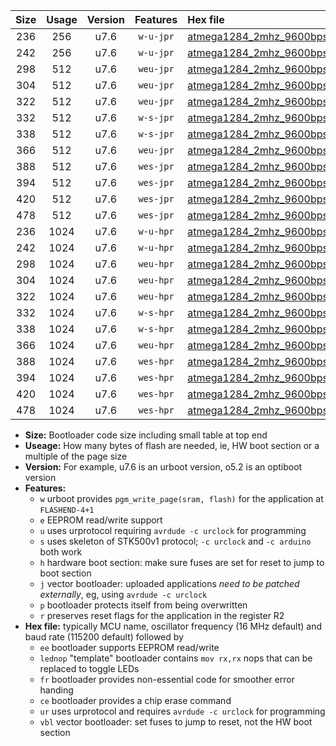 |Size|Usage|Version|Features|Hex file|
|:-:|:-:|:-:|:-:|:--|
|236|256|u7.6|`w-u-jpr`|[atmega1284_2mhz_9600bps_ur_vbl.hex](https://raw.githubusercontent.com/stefanrueger/urboot/main/atmega1284_2mhz_9600bps_ur_vbl.hex)|
|242|256|u7.6|`w-u-jpr`|[atmega1284_2mhz_9600bps_lednop_ur_vbl.hex](https://raw.githubusercontent.com/stefanrueger/urboot/main/atmega1284_2mhz_9600bps_lednop_ur_vbl.hex)|
|298|512|u7.6|`weu-jpr`|[atmega1284_2mhz_9600bps_ee_ur_vbl.hex](https://raw.githubusercontent.com/stefanrueger/urboot/main/atmega1284_2mhz_9600bps_ee_ur_vbl.hex)|
|304|512|u7.6|`weu-jpr`|[atmega1284_2mhz_9600bps_ee_lednop_ur_vbl.hex](https://raw.githubusercontent.com/stefanrueger/urboot/main/atmega1284_2mhz_9600bps_ee_lednop_ur_vbl.hex)|
|322|512|u7.6|`weu-jpr`|[atmega1284_2mhz_9600bps_ee_lednop_fr_ur_vbl.hex](https://raw.githubusercontent.com/stefanrueger/urboot/main/atmega1284_2mhz_9600bps_ee_lednop_fr_ur_vbl.hex)|
|332|512|u7.6|`w-s-jpr`|[atmega1284_2mhz_9600bps_vbl.hex](https://raw.githubusercontent.com/stefanrueger/urboot/main/atmega1284_2mhz_9600bps_vbl.hex)|
|338|512|u7.6|`w-s-jpr`|[atmega1284_2mhz_9600bps_lednop_vbl.hex](https://raw.githubusercontent.com/stefanrueger/urboot/main/atmega1284_2mhz_9600bps_lednop_vbl.hex)|
|366|512|u7.6|`weu-jpr`|[atmega1284_2mhz_9600bps_ee_lednop_fr_ce_ur_vbl.hex](https://raw.githubusercontent.com/stefanrueger/urboot/main/atmega1284_2mhz_9600bps_ee_lednop_fr_ce_ur_vbl.hex)|
|388|512|u7.6|`wes-jpr`|[atmega1284_2mhz_9600bps_ee_vbl.hex](https://raw.githubusercontent.com/stefanrueger/urboot/main/atmega1284_2mhz_9600bps_ee_vbl.hex)|
|394|512|u7.6|`wes-jpr`|[atmega1284_2mhz_9600bps_ee_lednop_vbl.hex](https://raw.githubusercontent.com/stefanrueger/urboot/main/atmega1284_2mhz_9600bps_ee_lednop_vbl.hex)|
|420|512|u7.6|`wes-jpr`|[atmega1284_2mhz_9600bps_ee_lednop_fr_vbl.hex](https://raw.githubusercontent.com/stefanrueger/urboot/main/atmega1284_2mhz_9600bps_ee_lednop_fr_vbl.hex)|
|478|512|u7.6|`wes-jpr`|[atmega1284_2mhz_9600bps_ee_lednop_fr_ce_vbl.hex](https://raw.githubusercontent.com/stefanrueger/urboot/main/atmega1284_2mhz_9600bps_ee_lednop_fr_ce_vbl.hex)|
|236|1024|u7.6|`w-u-hpr`|[atmega1284_2mhz_9600bps_ur.hex](https://raw.githubusercontent.com/stefanrueger/urboot/main/atmega1284_2mhz_9600bps_ur.hex)|
|242|1024|u7.6|`w-u-hpr`|[atmega1284_2mhz_9600bps_lednop_ur.hex](https://raw.githubusercontent.com/stefanrueger/urboot/main/atmega1284_2mhz_9600bps_lednop_ur.hex)|
|298|1024|u7.6|`weu-hpr`|[atmega1284_2mhz_9600bps_ee_ur.hex](https://raw.githubusercontent.com/stefanrueger/urboot/main/atmega1284_2mhz_9600bps_ee_ur.hex)|
|304|1024|u7.6|`weu-hpr`|[atmega1284_2mhz_9600bps_ee_lednop_ur.hex](https://raw.githubusercontent.com/stefanrueger/urboot/main/atmega1284_2mhz_9600bps_ee_lednop_ur.hex)|
|322|1024|u7.6|`weu-hpr`|[atmega1284_2mhz_9600bps_ee_lednop_fr_ur.hex](https://raw.githubusercontent.com/stefanrueger/urboot/main/atmega1284_2mhz_9600bps_ee_lednop_fr_ur.hex)|
|332|1024|u7.6|`w-s-hpr`|[atmega1284_2mhz_9600bps.hex](https://raw.githubusercontent.com/stefanrueger/urboot/main/atmega1284_2mhz_9600bps.hex)|
|338|1024|u7.6|`w-s-hpr`|[atmega1284_2mhz_9600bps_lednop.hex](https://raw.githubusercontent.com/stefanrueger/urboot/main/atmega1284_2mhz_9600bps_lednop.hex)|
|366|1024|u7.6|`weu-hpr`|[atmega1284_2mhz_9600bps_ee_lednop_fr_ce_ur.hex](https://raw.githubusercontent.com/stefanrueger/urboot/main/atmega1284_2mhz_9600bps_ee_lednop_fr_ce_ur.hex)|
|388|1024|u7.6|`wes-hpr`|[atmega1284_2mhz_9600bps_ee.hex](https://raw.githubusercontent.com/stefanrueger/urboot/main/atmega1284_2mhz_9600bps_ee.hex)|
|394|1024|u7.6|`wes-hpr`|[atmega1284_2mhz_9600bps_ee_lednop.hex](https://raw.githubusercontent.com/stefanrueger/urboot/main/atmega1284_2mhz_9600bps_ee_lednop.hex)|
|420|1024|u7.6|`wes-hpr`|[atmega1284_2mhz_9600bps_ee_lednop_fr.hex](https://raw.githubusercontent.com/stefanrueger/urboot/main/atmega1284_2mhz_9600bps_ee_lednop_fr.hex)|
|478|1024|u7.6|`wes-hpr`|[atmega1284_2mhz_9600bps_ee_lednop_fr_ce.hex](https://raw.githubusercontent.com/stefanrueger/urboot/main/atmega1284_2mhz_9600bps_ee_lednop_fr_ce.hex)|

- **Size:** Bootloader code size including small table at top end
- **Useage:** How many bytes of flash are needed, ie, HW boot section or a multiple of the page size
- **Version:** For example, u7.6 is an urboot version, o5.2 is an optiboot version
- **Features:**
  + `w` urboot provides `pgm_write_page(sram, flash)` for the application at `FLASHEND-4+1`
  + `e` EEPROM read/write support
  + `u` uses urprotocol requiring `avrdude -c urclock` for programming
  + `s` uses skeleton of STK500v1 protocol; `-c urclock` and `-c arduino` both work
  + `h` hardware boot section: make sure fuses are set for reset to jump to boot section
  + `j` vector bootloader: uploaded applications *need to be patched externally*, eg, using `avrdude -c urclock`
  + `p` bootloader protects itself from being overwritten
  + `r` preserves reset flags for the application in the register R2
- **Hex file:** typically MCU name, oscillator frequency (16 MHz default) and baud rate (115200 default) followed by
  + `ee` bootloader supports EEPROM read/write
  + `lednop` "template" bootloader contains `mov rx,rx` nops that can be replaced to toggle LEDs
  + `fr` bootloader provides non-essential code for smoother error handing
  + `ce` bootloader provides a chip erase command
  + `ur` uses urprotocol and requires `avrdude -c urclock` for programming
  + `vbl` vector bootloader: set fuses to jump to reset, not the HW boot section
